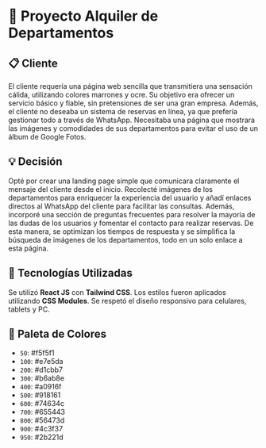 # 🏡 Proyecto Alquiler de Departamentos

## 📋 Cliente
El cliente requería una página web sencilla que transmitiera una sensación cálida, utilizando colores marrones y ocre. Su objetivo era ofrecer un servicio básico y fiable, sin pretensiones de ser una gran empresa. Además, el cliente no deseaba un sistema de reservas en línea, ya que prefería gestionar todo a través de WhatsApp. Necesitaba una página que mostrara las imágenes y comodidades de sus departamentos para evitar el uso de un álbum de Google Fotos.

## 💡 Decisión
Opté por crear una landing page simple que comunicara claramente el mensaje del cliente desde el inicio. Recolecté imágenes de los departamentos para enriquecer la experiencia del usuario y añadí enlaces directos al WhatsApp del cliente para facilitar las consultas. Además, incorporé una sección de preguntas frecuentes para resolver la mayoría de las dudas de los usuarios y fomentar el contacto para realizar reservas. De esta manera, se optimizan los tiempos de respuesta y se simplifica la búsqueda de imágenes de los departamentos, todo en un solo enlace a esta página.

## 🚀 Tecnologías Utilizadas

Se utilizó **React JS** con **Tailwind CSS**. Los estilos fueron aplicados utilizando **CSS Modules**. Se respetó el diseño responsivo para celulares, tablets y PC.


## 🎨 Paleta de Colores
- `50`: #f5f5f1
- `100`: #e7e5da
- `200`: #d1cbb7
- `300`: #b6ab8e
- `400`: #a0916f
- `500`: #918161
- `600`: #74634c
- `700`: #655443
- `800`: #56473d
- `900`: #4c3f37
- `950`: #2b221d
